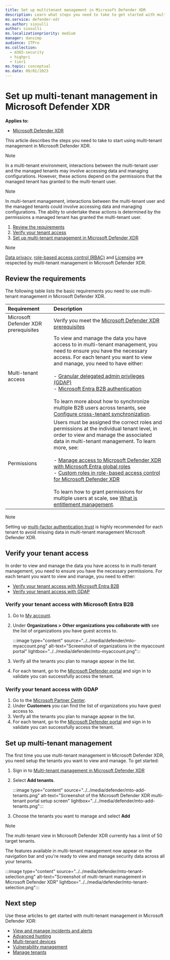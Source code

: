 ```yaml
---
title: Set up multitenant management in Microsoft Defender XDR
description: Learn what steps you need to take to get started with multitenant management in Microsoft Defender XDR.
ms.service: defender-xdr
ms.author: siosulli
author: siosulli
ms.localizationpriority: medium
manager: dansimp
audience: ITPro
ms.collection: 
  - m365-security
  - highpri
  - tier1
ms.topic: conceptual
ms.date: 09/01/2023
---
```


# Set up multi-tenant management in Microsoft Defender XDR

**Applies to:**

- [Microsoft Defender XDR](https://go.microsoft.com/fwlink/?linkid=2118804)

This article describes the steps you need to take to start using multi-tenant management in Microsoft Defender XDR.

>[!Note]
> In a multi-tenant environment, interactions between the multi-tenant user and the managed tenants may involve accessing data and managing configurations. However, these actions depend on the permissions that the managed tenant has granted to the multi-tenant user.

>[!Note]
> In multi-tenant management, interactions between the multi-tenant user and the managed tenants could involve accessing data and managing configurations. The ability to undertake these actions is determined by the permissions a managed tenant has granted the multi-tenant user.

1. [Review the requirements](#review-the-requirements)
2. [Verify your tenant access](#verify-your-tenant-access)
3. [Set up multi-tenant management in Microsoft Defender XDR](#set-up-multi-tenant-management)

>[!Note]
> [Data privacy](data-privacy.md), [role-based access control (RBAC)](m365d-permissions.md) and [Licensing](prerequisites.md#licensing-requirements) are respected by multi-tenant management in Microsoft Defender XDR.

## Review the requirements

The following table lists the basic requirements you need to use multi-tenant management in Microsoft Defender XDR.

| Requirement | Description |
|:---|:---|
| Microsoft Defender XDR prerequisites | Verify you meet the [Microsoft Defender XDR prerequisites](prerequisites.md)|
| Multi-tenant access | To view and manage the data you have access to in multi-tenant management, you need to ensure you have the necessary access. For each tenant you want to view and manage, you need to have either: <br/> <br/> - [Granular delegated admin privileges (GDAP)](/partner-center/gdap-introduction) <br/> - [Microsoft Entra B2B authentication](/azure/active-directory/external-identities/what-is-b2b) <br/> <br/> To learn more about how to synchronize multiple B2B users across tenants, see [Configure cross-tenant synchronization](/azure/active-directory/multi-tenant-organizations/cross-tenant-synchronization-configure).|
| Permissions | Users must be assigned the correct roles and permissions at the individual tenant level, in order to view and manage the associated data in multi-tenant management. To learn more, see: <br/><br/> - [Manage access to Microsoft Defender XDR with Microsoft Entra global roles](./m365d-permissions.md) <br/> - [Custom roles in role-based access control for Microsoft Defender XDR](./custom-roles.md)<br/><br/> To learn how to grant permissions for multiple users at scale, see [What is entitlement management](/azure/active-directory/governance/entitlement-management-overview).|

>[!Note]
> Setting up [multi-factor authentication trust](/azure/active-directory/external-identities/authentication-conditional-access) is highly recommended for each tenant to avoid missing data in multi-tenant management Microsoft Defender XDR.

## Verify your tenant access

In order to view and manage the data you have access to in multi-tenant management, you need to ensure you have the necessary permissions. For each tenant you want to view and manage, you need to either:

- [Verify your tenant access with Microsoft Entra B2B](#verify-your-tenant-access-with-microsoft-entra-b2b)
- [Verify your tenant access with GDAP](#verify-your-tenant-access-with-gdap)

### Verify your tenant access with Microsoft Entra B2B

1. Go to [My account](https://myaccount.microsoft.com/organizations).
2. Under **Organizations > Other organizations you collaborate with** see the list of organizations you have guest access to.

   :::image type="content" source="../../media/defender/mto-myaccount.png" alt-text="Screenshot of organizations in the myaccount portal" lightbox="../../media/defender/mto-myaccount.png":::

3. Verify all the tenants you plan to manage appear in the list.
4. For each tenant, go to the [Microsoft Defender portal](https://security.microsoft.com/?tid=tenant_id) and sign in to validate you can successfully access the tenant.

### Verify your tenant access with GDAP

1. Go to the [Microsoft Partner Center](https://partner.microsoft.com/commerce/granularadminaccess/list).
2. Under **Customers** you can find the list of organizations you have guest access to.
3. Verify all the tenants you plan to manage appear in the list.
4. For each tenant, go to the [Microsoft Defender portal](https://security.microsoft.com/?tid=tenant_id) and sign in to validate you can successfully access the tenant.

## Set up multi-tenant management

The first time you use multi-tenant management in Microsoft Defender XDR, you need setup the tenants you want to view and manage. To get started:

1. Sign in to [Multi-tenant management in Microsoft Defender XDR](https://mto.security.microsoft.com/)
2. Select **Add tenants**.

   :::image type="content" source="../../media/defender/mto-add-tenants.png" alt-text="Screenshot of the Microsoft Defender XDR multi-tenant portal setup screen" lightbox="../../media/defender/mto-add-tenants.png":::

3. Choose the tenants you want to manage and select **Add**

>[!Note]
> The multi-tenant view in Microsoft Defender XDR currently has a limit of 50 target tenants.

The features available in multi-tenant management now appear on the navigation bar and you're ready to view and manage security data across all your tenants.

   :::image type="content" source="../../media/defender/mto-tenant-selection.png" alt-text="Screenshot of multi-tenant management in Microsoft Defender XDR" lightbox="../../media/defender/mto-tenant-selection.png":::

## Next step

Use these articles to get started with multi-tenant management in Microsoft Defender XDR:

- [View and manage incidents and alerts](./mto-incidents-alerts.md)
- [Advanced hunting](./mto-advanced-hunting.md)
- [Multi-tenant devices](./mto-tenant-devices.md)
- [Vulnerability management](./mto-dashboard.md)
- [Manage tenants](./mto-tenants.md)
